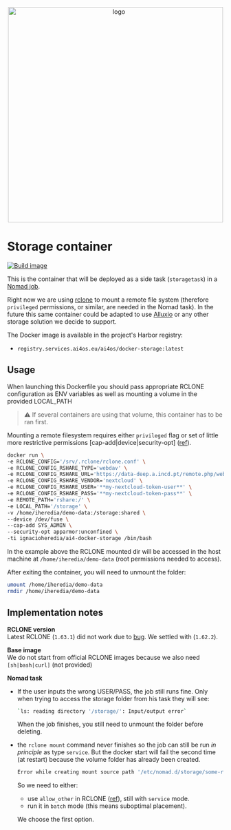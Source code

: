 <div align="center">
  <img src="https://ai4eosc.eu/wp-content/uploads/sites/10/2022/09/horizontal-transparent.png" alt="logo" width="500"/>
</div>

# Storage container

[![Build image](https://github.com/ai4os/docker-storage/actions/workflows/build-docker.yml/badge.svg)](https://github.com/ai4os/docker-storage/actions/workflows/build-docker.yml)

This is the container that will be deployed as a side task (`storagetask`) in a
[Nomad job](https://github.com/ai4os/ai4-papi/blob/master/etc/modules/nomad.hcl).

Right now we are using [rclone](https://rclone.org/) to mount a remote file system
(therefore `privileged` permissions, or similar, are needed in the Nomad task).
In the future this same container could be adapted to use
 [Alluxio](https://www.alluxio.io/) or any other storage solution we decide to support.

 The Docker image is available in the project's Harbor registry:
 * `registry.services.ai4os.eu/ai4os/docker-storage:latest`

## Usage

When launching this Dockerfile you should pass appropriate RCLONE
configuration as ENV variables as well as mounting a volume in the
provided LOCAL_PATH

> ⚠️ If several containers are using that volume, this container has to be ran first.

Mounting a remote filesystem requires either `privileged` flag or set of little more
restrictive permissions [cap-add|device|security-opt]
([ref](https://github.com/s3fs-fuse/s3fs-fuse/issues/647#issuecomment-637458150)).

```bash
docker run \
-e RCLONE_CONFIG='/srv/.rclone/rclone.conf' \
-e RCLONE_CONFIG_RSHARE_TYPE='webdav' \
-e RCLONE_CONFIG_RSHARE_URL='https://data-deep.a.incd.pt/remote.php/webdav/' \
-e RCLONE_CONFIG_RSHARE_VENDOR='nextcloud' \
-e RCLONE_CONFIG_RSHARE_USER='**my-nextcloud-token-user**' \
-e RCLONE_CONFIG_RSHARE_PASS='**my-nextcloud-token-pass**' \
-e REMOTE_PATH='rshare:/' \
-e LOCAL_PATH='/storage' \
-v /home/iheredia/demo-data:/storage:shared \
--device /dev/fuse \
--cap-add SYS_ADMIN \
--security-opt apparmor:unconfined \
-ti ignacioheredia/ai4-docker-storage /bin/bash
```

In the example above the RCLONE mounted dir will be accessed in the host machine at
`/home/iheredia/demo-data` (root permissions needed to access).

After exiting the container, you will need to unmount the folder:
```bash
umount /home/iheredia/demo-data
rmdir /home/iheredia/demo-data
```

## Implementation notes

**RCLONE version** \
Latest RCLONE (`1.63.1`) did not work due to [bug](https://github.com/rclone/rclone/issues/7103).
We settled with (`1.62.2`).

**Base image** \
We do not start from official RCLONE images because we also need `[sh|bash|curl]` (not
provided)

**Nomad task**
* If the user inputs the wrong USER/PASS, the job still runs fine.
  Only when trying to access the storage folder from his task they will see:
  ```bash
  `ls: reading directory '/storage/': Input/output error`
  ```
  When the job finishes, you still need to unmount the folder before deleting.
* the `rclone mount` command never finishes so the job can still be run _in principle_ as type `service`. But the docker start will fail the second time (at restart) because the volume folder has already been created.

  ```bash
  Error while creating mount source path '/etc/nomad.d/storage/some-random-uuid5': mkdir /etc/nomad.d/storage/some-random-uuid5: file exists
  ```

  So we need to either:
    - use `allow_other` in RCLONE ([ref](https://stackoverflow.com/a/61686833/18471590)), still with `service` mode.
    - run it in `batch` mode (this means suboptimal placement).

  We choose the first option.
